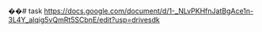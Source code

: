 ��#   t a s k 
https://docs.google.com/document/d/1-_NLvPKHfnJatBgAce1n-3L4Y_alqig5vQmRt5SCbnE/edit?usp=drivesdk
 
 
